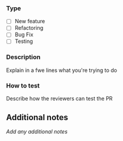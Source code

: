 ### Type
- [ ] New feature
- [ ] Refactoring
- [ ] Bug Fix
- [ ] Testing

### Description
Explain in a fwe lines what you're trying to do

### How to test
Describe how the reviewers can test the PR

## Additional notes
_Add any additional notes_